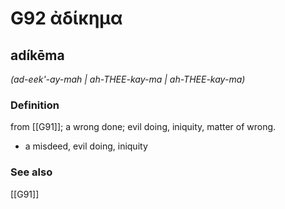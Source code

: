 # G92 ἀδίκημα

## adíkēma

_(ad-eek'-ay-mah | ah-THEE-kay-ma | ah-THEE-kay-ma)_

### Definition

from [[G91]]; a wrong done; evil doing, iniquity, matter of wrong.

- a misdeed, evil doing, iniquity

### See also

[[G91]]

